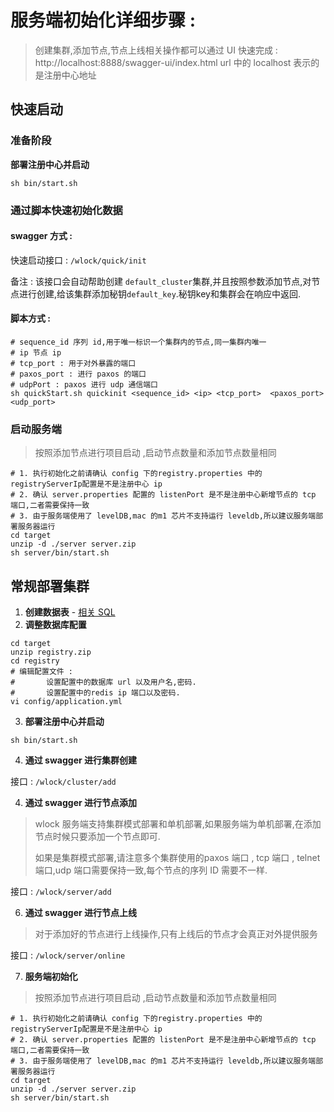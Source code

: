 


# 服务端初始化详细步骤 : 

> 创建集群,添加节点,节点上线相关操作都可以通过 UI 快速完成 : http://localhost:8888/swagger-ui/index.html
> url 中的 localhost 表示的是注册中心地址

## 快速启动
### 准备阶段
**部署注册中心并启动**

```shell
sh bin/start.sh
```
### 通过脚本快速初始化数据
#### swagger 方式 : 

快速启动接口 : `/wlock/quick/init`

备注 : 该接口会自动帮助创建 `default_cluster`集群,并且按照参数添加节点,对节点进行创建,给该集群添加秘钥`default_key`.秘钥key和集群会在响应中返回.

#### 脚本方式 : 

```shell
# sequence_id 序列 id,用于唯一标识一个集群内的节点,同一集群内唯一
# ip 节点 ip
# tcp_port : 用于对外暴露的端口
# paxos_port : 进行 paxos 的端口
# udpPort : paxos 进行 udp 通信端口
sh quickStart.sh quickinit <sequence_id> <ip> <tcp_port>  <paxos_port> <udp_port>
```
### 启动服务端
> 按照添加节点进行项目启动 ,启动节点数量和添加节点数量相同

```shell
# 1. 执行初始化之前请确认 config 下的registry.properties 中的 registryServerIp配置是不是注册中心 ip
# 2. 确认 server.properties 配置的 listenPort 是不是注册中心新增节点的 tcp 端口,二者需要保持一致
# 3. 由于服务端使用了 levelDB,mac 的m1 芯片不支持运行 leveldb,所以建议服务端部署服务器运行
cd target
unzip -d ./server server.zip
sh server/bin/start.sh
```


## 常规部署集群

1. **创建数据表** - [相关 SQL](sql/create.sql)
2. **调整数据库配置**
```
cd target
unzip registry.zip
cd registry
# 编辑配置文件 : 
#		设置配置中的数据库 url 以及用户名,密码.
#		设置配置中的redis ip 端口以及密码.
vi config/application.yml
```
3. **部署注册中心并启动**

```shell
sh bin/start.sh
```
4. **通过 swagger 进行集群创建**

接口 : `/wlock/cluster/add`

4. **通过 swagger 进行节点添加** 

> wlock 服务端支持集群模式部署和单机部署,如果服务端为单机部署,在添加节点时候只要添加一个节点即可.
>
> 如果是集群模式部署,请注意多个集群使用的paxos 端口  , tcp 端口  , telnet 端口,udp 端口需要保持一致,每个节点的序列 ID 需要不一样.

接口 : `/wlock/server/add`

6. **通过 swagger 进行节点上线**
> 对于添加好的节点进行上线操作,只有上线后的节点才会真正对外提供服务

接口 : `/wlock/server/online`


7. **服务端初始化**
> 按照添加节点进行项目启动 ,启动节点数量和添加节点数量相同

```shell
# 1. 执行初始化之前请确认 config 下的registry.properties 中的 registryServerIp配置是不是注册中心 ip
# 2. 确认 server.properties 配置的 listenPort 是不是注册中心新增节点的 tcp 端口,二者需要保持一致
# 3. 由于服务端使用了 levelDB,mac 的m1 芯片不支持运行 leveldb,所以建议服务端部署服务器运行
cd target
unzip -d ./server server.zip
sh server/bin/start.sh
```

